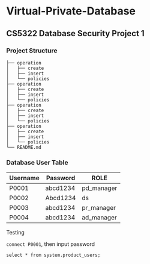 # Virtual-Private-Database
## CS5322 Database Security Project 1

### Project Structure
```text
├── operation
│   ├── create
│   ├── insert
│   └── policies
├── operation
│   ├── create
│   ├── insert
│   └── policies
├── operation
│   ├── create
│   ├── insert
│   └── policies
├── operation
│   ├── create
│   ├── insert
│   └── policies
└── README.md
```

### Database User Table

| Username | Password | ROLE       |
| -------- | -------- | ---------- |
| P0001 | abcd1234 | pd_manager |
| P0002 | Abcd1234 | ds |
| P0003 | abcd1234 | pr_manager |
| P0004 | abcd1234 | ad_manager |

Testing

`connect P0001`, then input password

`select * from system.product_users;` 

